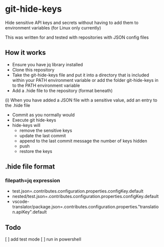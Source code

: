 # git-hide-keys
Hide sensitive API keys and secrets without having to add them to environment variables (for Linux only currently)

This was written for and tested with repositories with JSON config files

## How it works
- Ensure you have jq library installed
- Clone this repository
- Take the git-hide-keys file and put it into a directory that is included within your PATH environment variable or add the folder git-hide-keys in to the PATH environment variable
- Add a .hide file to the repository (format beneath)

(i) When you have added a JSON file with a sensitive value, add an entry to the .hide file

- Commit as you normally would
- Execute git hide-keys
- hide-keys will
  - remove the sensitive keys
  - update the last commit
  - append to the last commit message the number of keys hidden
  - push
  - restore the keys

## .hide file format
### filepath=jq expression
- test.json=.contributes.configuration.properties.configKey.default
- nested/test.json=.contributes.configuration.properties.configKey.default
- vscode-translator/package.json=.contributes.configuration.properties."translation.apiKey".default

## Todo
[ ] add test mode
[ ] run in powershell
